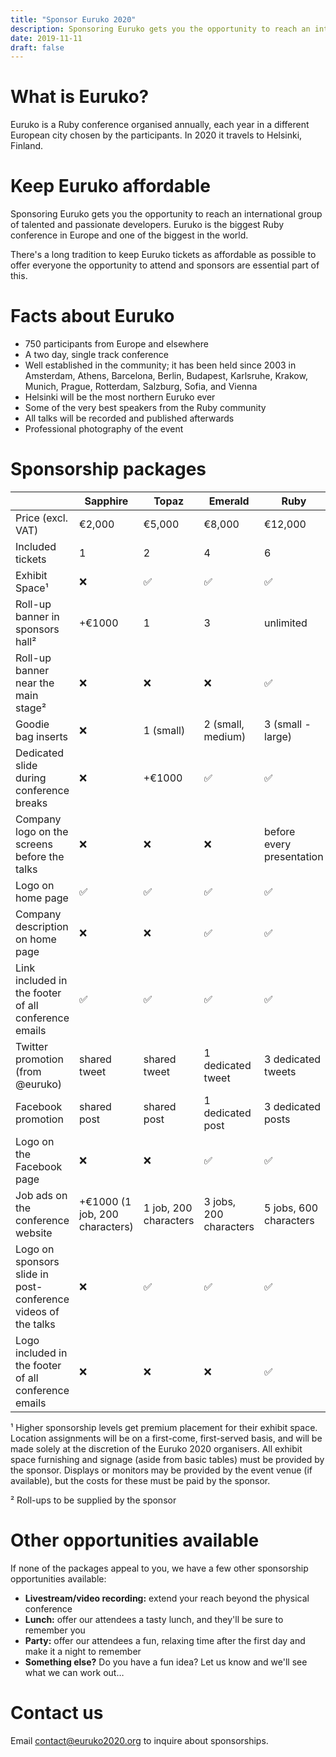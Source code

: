 ```yaml
---
title: "Sponsor Euruko 2020"
description: Sponsoring Euruko gets you the opportunity to reach an international group of talented and passionate developers
date: 2019-11-11
draft: false
---
```


# What is Euruko?

Euruko is a Ruby conference organised annually, each year in a different European city chosen by the participants. In 2020 it travels to Helsinki, Finland.

# Keep Euruko affordable

Sponsoring Euruko gets you the opportunity to reach an international group of talented and passionate developers. Euruko is the biggest Ruby conference in Europe and one of the biggest in the world.

There's a long tradition to keep Euruko tickets as affordable as possible to offer everyone the opportunity to attend and sponsors are essential part of this.

# Facts about Euruko

* 750 participants from Europe and elsewhere
* A two day, single track conference
* Well established in the community; it has been held since 2003 in Amsterdam, Athens, Barcelona, Berlin, Budapest, Karlsruhe, Krakow, Munich, Prague, Rotterdam, Salzburg, Sofia, and Vienna
* Helsinki will be the most northern Euruko ever
* Some of the very best speakers from the Ruby community
* All talks will be recorded and published afterwards
* Professional photography of the event

# Sponsorship packages

|                                                               | Sapphire                         | Topaz                | Emerald                   | Ruby                  |
|---------------------------------------------------------------|--------------------------------|-----------------------|------------------------|---------------------------|
| Price (excl. VAT)                                             | €2,000                         | €5,000                | €8,000                 | €12,000                   |
| Included tickets                                              | 1                              | 2                     | 4                      | 6                         |
| Exhibit Space¹                                                | ❌                              | ✅                  | ✅                    | ✅                        |
| Roll-up banner in sponsors hall²                              | +€1000                         | 1                     | 3                      | unlimited                 |
| Roll-up banner near the main stage²                           | ❌                              | ❌                     | ❌                      | ✅                         |
| Goodie bag inserts                                            | ❌                              | 1 (small)             | 2 (small, medium)      | 3 (small - large)         |
| Dedicated slide during conference breaks                      | ❌                              | +€1000                | ✅                      | ✅                         |
| Company logo on the screens before the talks                  | ❌                              | ❌                     | ❌                      | before every presentation |
| Logo on home page                                             | ✅                              | ✅                     | ✅                      | ✅                         |
| Company description on home page                              | ❌                              | ❌                     | ✅                      | ✅                         |
| Link included in the footer of all conference emails          | ✅                              | ✅                     | ✅                      | ✅                         |
| Twitter promotion (from @euruko)                              | shared tweet                   | shared tweet          | 1 dedicated tweet      | 3 dedicated tweets        |
| Facebook promotion                                            | shared post                    | shared post           | 1 dedicated post       | 3 dedicated posts         |
| Logo on the Facebook page                                     | ❌                              | ❌                     | ✅                      | ✅                         |
| Job ads on the conference website                             | +€1000 (1 job, 200 characters) | 1 job, 200 characters | 3 jobs, 200 characters | 5 jobs, 600 characters    |
| Logo on sponsors slide in post-conference videos of the talks | ❌                              | ✅                     | ✅                      | ✅                         |
| Logo included in the footer of all conference emails          | ❌                              | ❌                     | ❌                      | ✅                         |

¹ Higher sponsorship levels get premium placement for their exhibit space. Location assignments will be on a first-come, first-served basis, and will be made solely at the discretion of the Euruko 2020 organisers. All exhibit space furnishing and signage (aside from basic tables) must be provided by the sponsor. Displays or monitors may be provided by the event venue (if available), but the costs for these must be paid by the sponsor.<br>

² Roll-ups to be supplied by the sponsor

# Other opportunities available

If none of the packages appeal to you, we have a few other sponsorship opportunities available:

* **Livestream/video recording:** extend your reach beyond the physical conference
* **Lunch:** offer our attendees a tasty lunch, and they'll be sure to remember you
* **Party:** offer our attendees a fun, relaxing time after the first day and make it a night to remember
* **Something else?** Do you have a fun idea? Let us know and we'll see what we can work out…

# Contact us

Email [contact@euruko2020.org](mailto:contact@euruko2020.org) to inquire about sponsorships.
